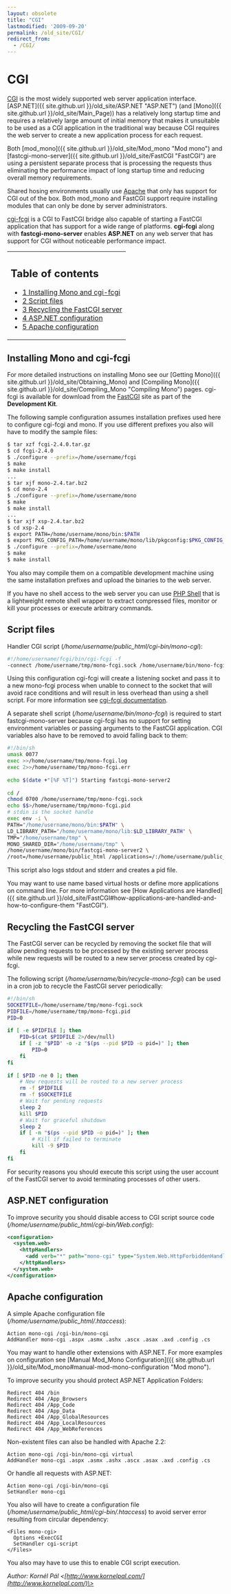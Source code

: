```yaml
---
layout: obsolete
title: "CGI"
lastmodified: '2009-09-20'
permalink: /old_site/CGI/
redirect_from:
  - /CGI/
---
```


CGI
===

 [CGI](http://hoohoo.ncsa.illinois.edu/cgi/) is the most widely supported web server application interface. [ASP.NET]({{ site.github.url }}/old_site/ASP.NET "ASP.NET") (and [Mono]({{ site.github.url }}/old_site/Main_Page)) has a relatively long startup time and requires a relatively large amount of initial memory that makes it unsuitable to be used as a CGI application in the traditional way because CGI requires the web server to create a new application process for each request.

Both [mod\_mono]({{ site.github.url }}/old_site/Mod_mono "Mod mono") and [fastcgi-mono-server]({{ site.github.url }}/old_site/FastCGI "FastCGI") are using a persistent separate process that is processing the requests thus eliminating the performance impact of long startup time and reducing overall memory requirements.

Shared hosing environments usually use [Apache](http://httpd.apache.org) that only has support for CGI out of the box. Both mod\_mono and FastCGI support require installing modules that can only be done by server administrators.

[cgi-fcgi](http://www.fastcgi.com/) is a CGI to FastCGI bridge also capable of starting a FastCGI application that has support for a wide range of platforms. **cgi-fcgi** along with **fastcgi-mono-server** enables **ASP.NET** on any web server that has support for CGI without noticeable performance impact.

<table>
<col width="100%" />
<tbody>
<tr class="odd">
<td align="left"><h2>Table of contents</h2>
<ul>
<li><a href="#installing-mono-and-cgi-fcgi">1 Installing Mono and cgi-fcgi</a></li>
<li><a href="#script-files">2 Script files</a></li>
<li><a href="#recycling-the-fastcgi-server">3 Recycling the FastCGI server</a></li>
<li><a href="#aspnet-configuration">4 ASP.NET configuration</a></li>
<li><a href="#apache-configuration">5 Apache configuration</a></li>
</ul></td>
</tr>
</tbody>
</table>

Installing Mono and cgi-fcgi
----------------------------

For more detailed instructions on installing Mono see our [Getting Mono]({{ site.github.url }}/old_site/Obtaining_Mono) and [Compiling Mono]({{ site.github.url }}/old_site/Compiling_Mono "Compiling Mono") pages. cgi-fcgi is available for download from the [FastCGI](http://www.fastcgi.com/drupal/node/5) site as part of the **Development Kit**.

The following sample configuration assumes installation prefixes used here to configure cgi-fcgi and mono. If you use different prefixes you also will have to modify the sample files:

``` bash
$ tar xzf fcgi-2.4.0.tar.gz
$ cd fcgi-2.4.0
$ ./configure --prefix=/home/username/fcgi
$ make 
$ make install
...
$ tar xjf mono-2.4.tar.bz2
$ cd mono-2.4
$ ./configure --prefix=/home/username/mono
$ make 
$ make install
...
$ tar xjf xsp-2.4.tar.bz2
$ cd xsp-2.4
$ export PATH=/home/username/mono/bin:$PATH
$ export PKG_CONFIG_PATH=/home/username/mono/lib/pkgconfig:$PKG_CONFIG_PATH
$ ./configure --prefix=/home/username/mono
$ make 
$ make install
```

You also may compile them on a compatible development machine using the same installation prefixes and upload the binaries to the web server.

If you have no shell access to the web server you can use [PHP Shell](http://phpshell.sourceforge.net/) that is a lightweight remote shell wrapper to extract compressed files, monitor or kill your processes or execute arbitrary commands.

Script files
------------

Handler CGI script (*/home/username/public\_html/cgi-bin/mono-cgi*):

``` bash
#!/home/username/fcgi/bin/cgi-fcgi -f
-connect /home/username/tmp/mono-fcgi.sock /home/username/bin/mono-fcgi
```

Using this configuration cgi-fcgi will create a listening socket and pass it to a new mono-fcgi process when unable to connect to the socket that will avoid race conditions and will result in less overhead than using a shell script. For more information see [cgi-fcgi documentation](http://www.fastcgi.com/devkit/doc/fcgi-devel-kit.htm#S4.2).

 A separate shell script (*/home/username/bin/mono-fcgi*) is required to start fastcgi-mono-server because cgi-fcgi has no support for setting environment variables or passing arguments to the FastCGI application. CGI variables also have to be removed to avoid falling back to them:

``` bash
#!/bin/sh
umask 0077
exec >>/home/username/tmp/mono-fcgi.log
exec 2>>/home/username/tmp/mono-fcgi.err
 
echo $(date +"[%F %T]") Starting fastcgi-mono-server2
 
cd /
chmod 0700 /home/username/tmp/mono-fcgi.sock
echo $$>/home/username/tmp/mono-fcgi.pid
# stdin is the socket handle
exec env -i \
PATH="/home/username/mono/bin:$PATH" \
LD_LIBRARY_PATH="/home/username/mono/lib:$LD_LIBRARY_PATH" \
TMP="/home/username/tmp" \
MONO_SHARED_DIR="/home/username/tmp" \
/home/username/mono/bin/fastcgi-mono-server2 \
/root=/home/username/public_html /applications=/:/home/username/public_html
```

This script also logs stdout and stderr and creates a pid file.

You may want to use name based virtual hosts or define more applications on command line. For more information see [How Applications are Handled]({{ site.github.url }}/old_site/FastCGI#how-applications-are-handled-and-how-to-configure-them "FastCGI").

Recycling the FastCGI server
----------------------------

The FastCGI server can be recycled by removing the socket file that will allow pending requests to be processed by the existing server process while new requests will be routed to a new server process created by cgi-fcgi.

The following script (*/home/username/bin/recycle-mono-fcgi*) can be used in a cron job to recycle the FastCGI server periodically:

``` bash
#!/bin/sh
SOCKETFILE=/home/username/tmp/mono-fcgi.sock
PIDFILE=/home/username/tmp/mono-fcgi.pid
PID=0
 
if [ -e $PIDFILE ]; then
    PID=$(cat $PIDFILE 2>/dev/null)
    if [ -z "$PID" -o -z "$(ps --pid $PID -o pid=)" ]; then
        PID=0
    fi
fi
 
if [ $PID -ne 0 ]; then
    # New requests will be routed to a new server process
    rm -f $PIDFILE
    rm -f $SOCKETFILE
    # Wait for pending requests
    sleep 2
    kill $PID
    # Wait for graceful shutdown
    sleep 2
    if [ -n "$(ps --pid $PID -o pid=)" ]; then
        # Kill if failed to terminate
        kill -9 $PID
    fi
fi
```

For security reasons you should execute this script using the user account of the FastCGI server to avoid terminating processes of other users.

ASP.NET configuration
---------------------

To improve security you should disable access to CGI script source code (*/home/username/public\_html/cgi-bin/Web.config*):

``` xml
<configuration>
  <system.web>
    <httpHandlers>
      <add verb="*" path="mono-cgi" type="System.Web.HttpForbiddenHandler" validate="true"/>
    </httpHandlers>
  </system.web>
</configuration>
```

Apache configuration
--------------------

A simple Apache configuration file (*/home/username/public\_html/.htaccess*):

    Action mono-cgi /cgi-bin/mono-cgi
    AddHandler mono-cgi .aspx .asmx .ashx .ascx .asax .axd .config .cs

You may want to handle other extensions with ASP.NET. For more examples on configuration see [Manual Mod\_Mono Configuration]({{ site.github.url }}/old_site/Mod_mono#manual-mod-mono-configuration "Mod mono").

 To improve security you should protect ASP.NET Application Folders:

    Redirect 404 /bin
    Redirect 404 /App_Browsers
    Redirect 404 /App_Code
    Redirect 404 /App_Data
    Redirect 404 /App_GlobalResources
    Redirect 404 /App_LocalResources
    Redirect 404 /App_WebReferences

 Non-existent files can also be handled with Apache 2.2:

    Action mono-cgi /cgi-bin/mono-cgi virtual
    AddHandler mono-cgi .aspx .asmx .ashx .ascx .asax .axd .config .cs

 Or handle all requests with ASP.NET:

    Action mono-cgi /cgi-bin/mono-cgi
    SetHandler mono-cgi

You also will have to create a configuration file (*/home/username/public\_html/cgi-bin/.htaccess*) to avoid server error resulting from circular dependency:

    <Files mono-cgi>
      Options +ExecCGI
      SetHandler cgi-script
    </Files>

You also may have to use this to enable CGI script execution.

 *Author: Kornél Pál \<[http://www.kornelpal.com/](http://www.kornelpal.com/)\>*

